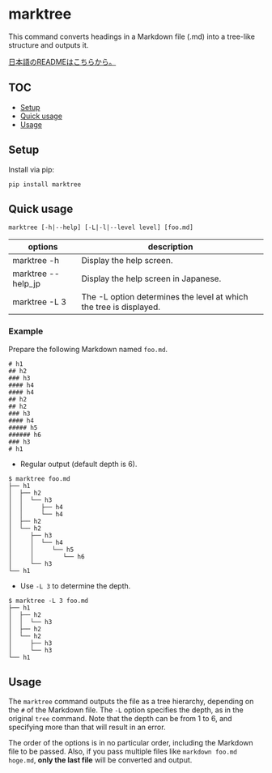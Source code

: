 # marktree
This command converts headings in a Markdown file (.md) into a tree-like structure and outputs it.

[日本語のREADMEはこちらから。](https://github.com/yusu79/marktree/blob/main/README_jp.md)

<!-- omit in toc -->
## TOC
- [Setup](#setup)
- [Quick usage](#quick-usage)
- [Usage](#usage)
## Setup
Install via pip:
```bash:
pip install marktree
```

## Quick usage
```python:
marktree [-h|--help] [-L|-l|--level level] [foo.md]
```

| options            | description                                                        | 
| ------------------ | ------------------------------------------------------------------ | 
| marktree -h        | Display the help screen.                                           | 
| marktree --help_jp | Display the help screen in Japanese.                               | 
| marktree -L 3      | The -L option determines the level at which the tree is displayed. | 


### Example
Prepare the following Markdown named `foo.md`.
```md:
# h1 
## h2 
### h3 
#### h4 
#### h4 
## h2 
## h2
### h3 
#### h4 
##### h5 
###### h6 
### h3
# h1 
``` 

- Regular output (default depth is 6).
```
$ marktree foo.md
├── h1 
│  ├── h2 
│  │  └── h3 
│  │     ├── h4 
│  │     └── h4 
│  ├── h2 
│  └── h2
│     ├── h3 
│     │  └── h4 
│     │     └── h5 
│     │        └── h6 
│     └── h3
└── h1 

```

- Use `-L 3` to determine the depth.
```
$ marktree -L 3 foo.md
├── h1 
│  ├── h2 
│  │  └── h3 
│  ├── h2 
│  └── h2
│     ├── h3 
│     └── h3
└── h1 

```



## Usage

The `marktree` command outputs the file as a tree hierarchy, depending on the `#` of the Markdown file.
The `-L` option specifies the depth, as in the original `tree` command. Note that the depth can be from 1 to 6, and specifying more than that will result in an error.

The order of the options is in no particular order, including the Markdown file to be passed.
Also, if you pass multiple files like `markdown foo.md hoge.md`, **only the last file** will be converted and output.
